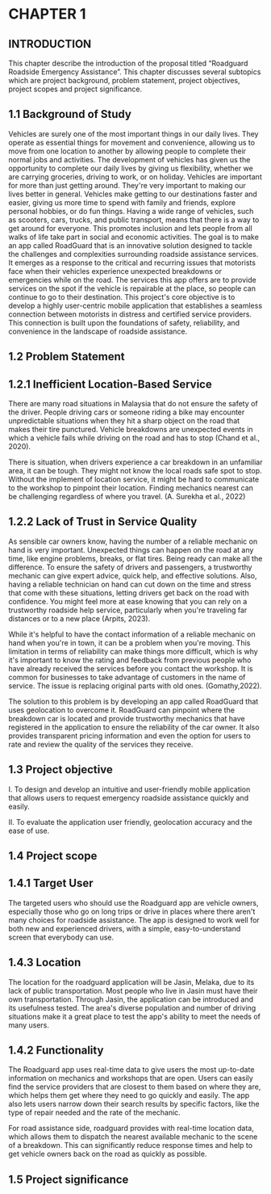 # CHAPTER 1

## INTRODUCTION

This chapter describe the introduction of the proposal titled “Roadguard Roadside Emergency Assistance”. This chapter discusses several subtopics which are project background, problem statement, project objectives, project scopes and project significance.

## 1.1	Background of Study

Vehicles are surely one of the most important things in our daily lives. They operate as essential things for movement and convenience, allowing us to move from one location to another by allowing people to complete their normal jobs and activities. The development of vehicles has given us the opportunity to complete our daily lives by giving us flexibility, whether we are carrying groceries, driving to work, or on holiday.
Vehicles are important for more than just getting around. They're very important to making our lives better in general. Vehicles make getting to our destinations faster and easier, giving us more time to spend with family and friends, explore personal hobbies, or do fun things. Having a wide range of vehicles, such as scooters, cars, trucks, and public transport, means that there is a way to get around for everyone. This promotes inclusion and lets people from all walks of life take part in social and economic activities.
The goal is to make an app called RoadGuard that is an innovative solution designed to tackle the challenges and complexities surrounding roadside assistance services. It emerges as a response to the critical and recurring issues that motorists face when their vehicles experience unexpected breakdowns or emergencies while on the road. The services this app offers are to provide services on the spot if the vehicle is repairable at the place, so people can continue to go to their destination. This project's core objective is to develop a highly user-centric mobile application that establishes a seamless connection between motorists in distress and certified service providers. This connection is built upon the foundations of safety, reliability, and convenience in the landscape of roadside assistance.

## 1.2	Problem Statement 
## 1.2.1	Inefficient Location-Based Service
There are many road situations in Malaysia that do not ensure the safety of the driver. People driving cars or someone riding a bike may encounter unpredictable situations when they hit a sharp object on the road that makes their tire punctured. Vehicle breakdowns are unexpected events in which a vehicle fails while driving on the road and has to stop (Chand et al., 2020).

There is situation, when drivers experience a car breakdown in an unfamiliar area, it can be tough. They might not know the local roads safe spot to stop. Without the implement of location service, it might be hard to communicate to the workshop to pinpoint their location. Finding mechanics nearest can be challenging regardless of where you travel. (A. Surekha et al., 2022)

## 1.2.2	Lack of Trust in Service Quality

As sensible car owners know, having the number of a reliable mechanic on hand is very important. Unexpected things can happen on the road at any time, like engine problems, breaks, or flat tires. Being ready can make all the difference. To ensure the safety of drivers and passengers, a trustworthy mechanic can give expert advice, quick help, and effective solutions. Also, having a reliable technician on hand can cut down on the time and stress that come with these situations, letting drivers get back on the road with confidence. You might feel more at ease knowing that you can rely on a trustworthy roadside help service, particularly when you're traveling far distances or to a new place (Arpits, 2023).

While it's helpful to have the contact information of a reliable mechanic on hand when you're in town, it can be a problem when you're moving. This limitation in terms of reliability can make things more difficult, which is why it's important to know the rating and feedback from previous people who have already received the services before you contact the workshop. It is common for businesses to take advantage of customers in the name of service. The issue is replacing original parts with old ones. (Gomathy,2022).

The solution to this problem is by developing an app called RoadGuard that uses geolocation to overcome it. RoadGuard can pinpoint where the breakdown car is located and provide trustworthy mechanics that have registered in the application to ensure the reliability of the car owner. It also provides transparent pricing information and even the option for users to rate and review the quality of the services they receive.

## 1.3	Project objective

I.	To design and develop an intuitive and user-friendly mobile application that allows users to request emergency roadside assistance quickly and easily.

II.	To evaluate the application user friendly, geolocation accuracy and the ease of use. 

## 1.4	Project scope

## 1.4.1	Target User

The targeted users who should use the Roadguard app are vehicle owners, especially those who go on long trips or drive in places where there aren't many choices for roadside assistance. The app is designed to work well for both new and experienced drivers, with a simple, easy-to-understand screen that everybody can use. 

## 1.4.3	Location
The location for the roadguard application will be Jasin, Melaka, due to its lack of public transportation. Most people who live in Jasin must have their own transportation. Through Jasin, the application can be introduced and its usefulness tested. The area's diverse population and number of driving situations make it a great place to test the app's ability to meet the needs of many users.


## 1.4.2	Functionality
The Roadguard app uses real-time data to give users the most up-to-date information on mechanics and workshops that are open. Users can easily find the service providers that are closest to them based on where they are, which helps them get where they need to go quickly and easily. The app also lets users narrow down their search results by specific factors, like the type of repair needed and the rate of the mechanic. 

For road assistance side, roadguard provides with real-time location data, which allows them to dispatch the nearest available mechanic to the scene of a breakdown. This can significantly reduce response times and help to get vehicle owners back on the road as quickly as possible.

## 1.5	Project significance 
